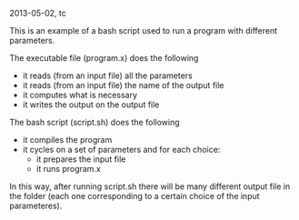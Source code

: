 2013-05-02, tc

This is an example of a bash script used to run a program with different parameters.

The executable file (program.x) does the following
- it reads (from an input file) all the parameters 
- it reads (from an input file) the name of the output file
- it computes what is necessary
- it writes the output on the output file

The bash script (script.sh) does the following
- it compiles the program
- it cycles on a set of parameters and for each choice:
  + it prepares the input file
  + it runs program.x

In this way, after running script.sh there will be many different output file in the folder (each one corresponding to a certain choice of the input parameteres).

